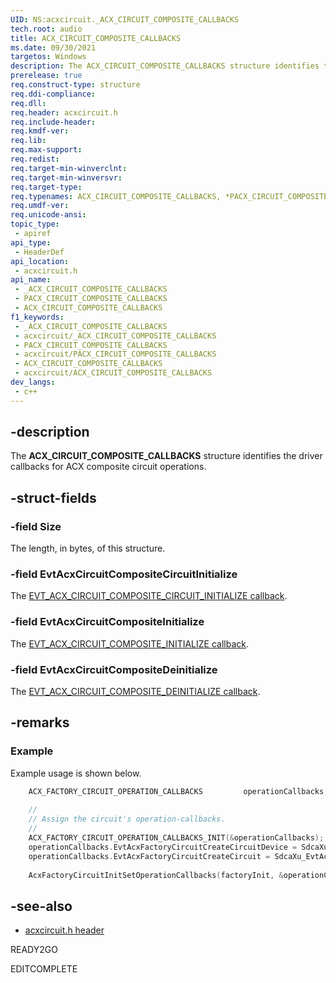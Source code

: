 ```yaml
---
UID: NS:acxcircuit._ACX_CIRCUIT_COMPOSITE_CALLBACKS
tech.root: audio
title: ACX_CIRCUIT_COMPOSITE_CALLBACKS
ms.date: 09/30/2021
targetos: Windows
description: The ACX_CIRCUIT_COMPOSITE_CALLBACKS structure identifies the driver callbacks for ACX composite circuit  operations.
prerelease: true
req.construct-type: structure
req.ddi-compliance: 
req.dll: 
req.header: acxcircuit.h
req.include-header: 
req.kmdf-ver: 
req.lib: 
req.max-support: 
req.redist: 
req.target-min-winverclnt: 
req.target-min-winversvr: 
req.target-type: 
req.typenames: ACX_CIRCUIT_COMPOSITE_CALLBACKS, *PACX_CIRCUIT_COMPOSITE_CALLBACKS
req.umdf-ver: 
req.unicode-ansi: 
topic_type:
 - apiref
api_type:
 - HeaderDef
api_location:
 - acxcircuit.h
api_name:
 - _ACX_CIRCUIT_COMPOSITE_CALLBACKS
 - PACX_CIRCUIT_COMPOSITE_CALLBACKS
 - ACX_CIRCUIT_COMPOSITE_CALLBACKS
f1_keywords:
 - _ACX_CIRCUIT_COMPOSITE_CALLBACKS
 - acxcircuit/_ACX_CIRCUIT_COMPOSITE_CALLBACKS
 - PACX_CIRCUIT_COMPOSITE_CALLBACKS
 - acxcircuit/PACX_CIRCUIT_COMPOSITE_CALLBACKS
 - ACX_CIRCUIT_COMPOSITE_CALLBACKS
 - acxcircuit/ACX_CIRCUIT_COMPOSITE_CALLBACKS
dev_langs:
 - c++
---
```


## -description

The **ACX_CIRCUIT_COMPOSITE_CALLBACKS** structure identifies the driver callbacks for ACX composite circuit  operations.

## -struct-fields

### -field Size

The length, in bytes, of this structure. 

### -field EvtAcxCircuitCompositeCircuitInitialize

The [EVT_ACX_CIRCUIT_COMPOSITE_CIRCUIT_INITIALIZE callback](nc-acxcircuit-evt_acx_circuit_composite_circuit_initialize.md).

### -field EvtAcxCircuitCompositeInitialize

The [EVT_ACX_CIRCUIT_COMPOSITE_INITIALIZE callback](nc-acxcircuit-evt_acx_circuit_composite_initialize.md).

### -field EvtAcxCircuitCompositeDeinitialize

The [EVT_ACX_CIRCUIT_COMPOSITE_DEINITIALIZE callback](nc-acxcircuit-evt_acx_circuit_composite_deinitialize.md).

## -remarks

### Example

Example usage is shown below.

```cpp
    ACX_FACTORY_CIRCUIT_OPERATION_CALLBACKS         operationCallbacks;
   
    //
    // Assign the circuit's operation-callbacks.
    //
    ACX_FACTORY_CIRCUIT_OPERATION_CALLBACKS_INIT(&operationCallbacks);
    operationCallbacks.EvtAcxFactoryCircuitCreateCircuitDevice = SdcaXu_EvtAcxFactoryCircuitCreateCircuitDevice;
    operationCallbacks.EvtAcxFactoryCircuitCreateCircuit = SdcaXu_EvtAcxFactoryCircuitCreateCircuit;
   
    AcxFactoryCircuitInitSetOperationCallbacks(factoryInit, &operationCallbacks);
```

## -see-also

- [acxcircuit.h header](index.md)

READY2GO

EDITCOMPLETE